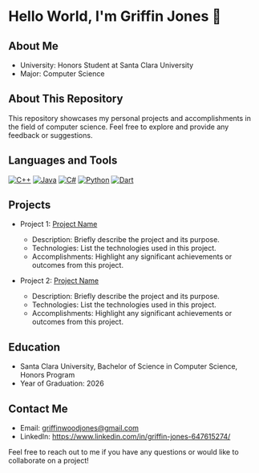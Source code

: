 # Hello World, I'm Griffin Jones 👋

## About Me
- University: Honors Student at Santa Clara University
- Major: Computer Science

## About This Repository
This repository showcases my personal projects and accomplishments in the field of computer science. Feel free to explore and provide any feedback or suggestions.

## Languages and Tools

[![C++](https://your-icon-link)](https://your-language-link)
[![Java](https://your-icon-link)](https://your-language-link)
[![C#](https://your-icon-link)](https://your-language-link)
[![Python](https://your-icon-link)](https://your-language-link)
[![Dart](https://your-icon-link)](https://your-language-link)

## Projects
- Project 1: [Project Name](https://your-project-link)
  - Description: Briefly describe the project and its purpose.
  - Technologies: List the technologies used in this project.
  - Accomplishments: Highlight any significant achievements or outcomes from this project.

- Project 2: [Project Name](https://your-project-link)
  - Description: Briefly describe the project and its purpose.
  - Technologies: List the technologies used in this project.
  - Accomplishments: Highlight any significant achievements or outcomes from this project.

## Education
- Santa Clara University, Bachelor of Science in Computer Science, Honors Program
- Year of Graduation: 2026

## Contact Me
- Email: griffinwoodjones@gmail.com
- LinkedIn: https://www.linkedin.com/in/griffin-jones-647615274/

Feel free to reach out to me if you have any questions or would like to collaborate on a project!
